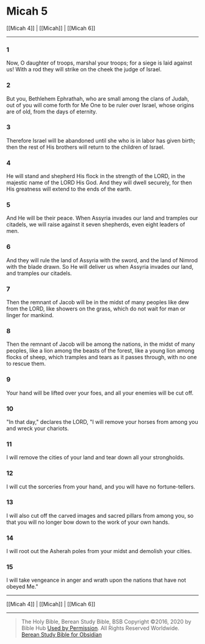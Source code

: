 # Micah 5

[[Micah 4]] | [[Micah]] | [[Micah 6]]

---

### 1
Now, O daughter of troops, marshal your troops; for a siege is laid against us! With a rod they will strike on the cheek the judge of Israel.

### 2
But you, Bethlehem Ephrathah, who are small among the clans of Judah, out of you will come forth for Me One to be ruler over Israel, whose origins are of old, from the days of eternity.

### 3
Therefore Israel will be abandoned until she who is in labor has given birth; then the rest of His brothers will return to the children of Israel.

### 4
He will stand and shepherd His flock in the strength of the LORD, in the majestic name of the LORD His God. And they will dwell securely, for then His greatness will extend to the ends of the earth.

### 5
And He will be their peace. When Assyria invades our land and tramples our citadels, we will raise against it seven shepherds, even eight leaders of men.

### 6
And they will rule the land of Assyria with the sword, and the land of Nimrod with the blade drawn. So He will deliver us when Assyria invades our land, and tramples our citadels.

### 7
Then the remnant of Jacob will be in the midst of many peoples like dew from the LORD, like showers on the grass, which do not wait for man or linger for mankind.

### 8
Then the remnant of Jacob will be among the nations, in the midst of many peoples, like a lion among the beasts of the forest, like a young lion among flocks of sheep, which tramples and tears as it passes through, with no one to rescue them.

### 9
Your hand will be lifted over your foes, and all your enemies will be cut off.

### 10
"In that day," declares the LORD, "I will remove your horses from among you and wreck your chariots.

### 11
I will remove the cities of your land and tear down all your strongholds.

### 12
I will cut the sorceries from your hand, and you will have no fortune-tellers.

### 13
I will also cut off the carved images and sacred pillars from among you, so that you will no longer bow down to the work of your own hands.

### 14
I will root out the Asherah poles from your midst and demolish your cities.

### 15
I will take vengeance in anger and wrath upon the nations that have not obeyed Me."

---

[[Micah 4]] | [[Micah]] | [[Micah 6]]

---

> The Holy Bible, Berean Study Bible, BSB
> Copyright &copy;2016, 2020 by Bible Hub
> [Used by Permission](https://berean.bible/terms.htm). All Rights Reserved Worldwide.
> [Berean Study Bible for Obsidian](https://github.com/gapmiss/berean-study-bible-for-obsidian)</small>


